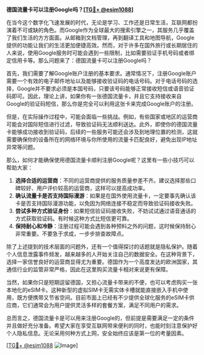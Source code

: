**德国流量卡可以注册Google吗？[[TG💪+ @esim1088](https://t.me/s/esim1088)]**

在当今这个数字化飞速发展的时代，无论是学习、工作还是日常生活，互联网都扮演着不可或缺的角色。而Google作为全球最大的搜索引擎之一，其服务几乎覆盖了我们生活的方方面面。从邮箱到文档管理，再到翻译工具和地图导航，Google提供的功能让我们的生活更加便捷高效。然而，对于许多在国外旅行或长期居住的人来说，使用Google服务时可能会遇到一些限制，比如需要验证手机号码或者绑定信用卡等。那么问题来了：德国流量卡可以注册Google吗？

首先，我们需要了解Google账户注册的基本要求。通常情况下，注册Google账户需要一个有效的电子邮件地址以及能够接收验证码的电话号码。对于电话号码的选择，Google并不要求必须是本国号码，只要该号码能够正常接收短信或语音验证码即可。因此，理论上讲，如果你有一张德国流量卡，并且它支持接收来自Google的验证码短信，那么你是完全可以利用这张卡来完成Google账户的注册。

但是，在实际操作过程中，可能会面临一些挑战。例如，有些国家或地区的运营商可能会对国际短信进行过滤，导致验证码无法顺利送达。此外，即使你的德国流量卡能够成功接收到验证码，后续的一些服务可能还会涉及到地理位置的检测，这就需要确保你的设备所在的网络环境与你所使用的流量卡匹配良好，避免出现IP地址异常等问题。

那么，如何才能确保使用德国流量卡顺利注册Google呢？这里有一些小技巧可以帮助大家：

1. **选择合适的运营商**：不同的运营商提供的服务质量参差不齐。建议选择那些口碑较好、用户评价较高的运营商，这样可以提高成功率。
2. **确认流量卡是否支持国际漫游**：如果是在国外使用流量卡，一定要事先确认该卡是否支持国际漫游功能，以免因为网络连接不稳定而导致验证码接收失败。
3. **尝试多种方式验证身份**：如果短信验证码接收失败，不妨试试通过语音通话的方式获取验证码。有时候这种方式比短信更可靠。
4. **保持耐心和冷静**：注册过程可能会遇到各种预料之外的问题，这时候保持耐心非常重要。不要急于求成，一步步排查故障点。

除了上述提到的技术层面的问题外，还有一个值得探讨的话题就是隐私保护。随着个人信息泄露事件频发，越来越多的人开始关注自己的数据安全。在这种背景下，选择一家信誉良好的运营商显得尤为重要。德国作为一个高度发达的欧洲国家，其通信行业的监管非常严格，因此在这里购买流量卡相对来说更有保障。

当然，如果你只是短期逗留德国，又担心流量卡带来的不便，也可以考虑购买一张本地化的eSIM卡。这种新型的虚拟SIM卡无需实体卡槽就能直接嵌入手机中使用，既方便携带又节省空间。目前市面上已经有不少提供全球化服务的eSIM卡供应商，它们通常会为用户提供灵活多样的套餐方案，满足不同用户的需求。

总而言之，德国流量卡是可以用来注册Google的，但前提是需要满足一定的条件并且做好充分准备。希望大家在享受互联网带来便利的同时，也能时刻注意保护好个人隐私信息。无论采用何种方式上网，安全始终应该是第一位的考量因素。

[[TG💪+ @esim1088](https://t.me/s/esim1088) ![Image](https://i.postimg.cc/4NQfJmqS/Snipaste-2025-05-13-00-14-12.png)]